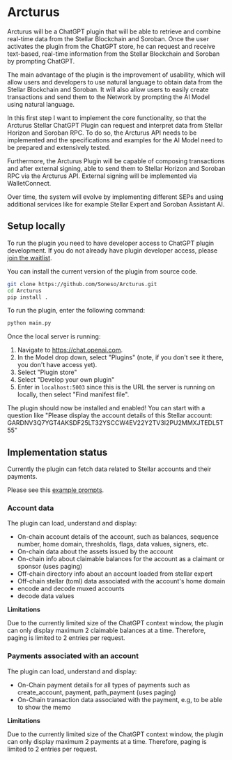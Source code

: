 # Arcturus

Arcturus will be a ChatGPT plugin that will be able to retrieve and combine real-time data from the Stellar Blockchain and Soroban. Once the user activates the plugin from the ChatGPT store, he can request and receive text-based, real-time information from the Stellar Blockchain and Soroban by prompting ChatGPT. 

The main advantage of the plugin is the improvement of usability, which will allow users and developers to use natural language to obtain data from the Stellar Blockchain and Soroban. It will also allow users to easily create transactions and send them to the Network by prompting the AI Model using natural language.

In this first step I want to implement the core functionality, so that the Arcturus Stellar ChatGPT Plugin can request and interpret data from Stellar Horizon and Soroban RPC. To do so, the Arcturus API needs to be implemented and the specifications and examples for the AI Model need to be prepared and extensively tested. 

Furthermore, the Arcturus Plugin will be capable of composing transactions and after external signing, able to send them to Stellar Horizon and Soroban RPC via the Arcturus API. External signing will be implemented via WalletConnect.

Over time, the system will evolve by implementing different SEPs and using additional services like for example Stellar Expert and Soroban Assistant AI.

## Setup locally
To run the plugin you need to have developer access to ChatGPT plugin development. If you do not already have plugin developer access, please [join the waitlist](https://openai.com/waitlist/plugins).

You can install the current version of the plugin from source code.

```bash
git clone https://github.com/Soneso/Arcturus.git
cd Arcturus
pip install .
```

To run the plugin, enter the following command:

```bash
python main.py
```

Once the local server is running:

1. Navigate to https://chat.openai.com. 
2. In the Model drop down, select "Plugins" (note, if you don't see it there, you don't have access yet).
3. Select "Plugin store"
4. Select "Develop your own plugin"
5. Enter in `localhost:5003` since this is the URL the server is running on locally, then select "Find manifest file".

The plugin should now be installed and enabled! You can start with a question like "Please display the account details of this Stellar account: GARDNV3Q7YGT4AKSDF25LT32YSCCW4EV22Y2TV3I2PU2MMXJTEDL5T55"

## Implementation status

Currently the plugin can fetch data related to Stellar accounts and their payments. 

Please see this [example prompts](https://github.com/Soneso/Arcturus/blob/main/example.md).

### Account data

The plugin can load, understand and display:
- On-chain account details of the account, such as balances, sequence number, home domain, thresholds, flags, data values, signers, etc.
- On-chain data about the assets issued by the account
- On-chain info about claimable balances for the account as a claimant or sponsor (uses paging)
- Off-chain directory info about an account loaded from stellar expert
- Off-chain stellar (toml) data associated with the account's home domain
- encode and decode muxed accounts
- decode data values

**Limitations**

Due to the currently limited size of the ChatGPT context window, the plugin can only display maximum 2 claimable balances at a time. Therefore, paging is limited to 2 entries per request. 

### Payments associated with an account

The plugin can load, understand and display:
- On-Chain payment details for all types of payments such as create_account, payment, path_payment (uses paging)
- On-Chain transaction data associated with the payment, e.g, to be able to show the memo

**Limitations**

Due to the currently limited size of the ChatGPT context window, the plugin can only display maximum 2 payments at a time. Therefore, paging is limited to 2 entries per request.

